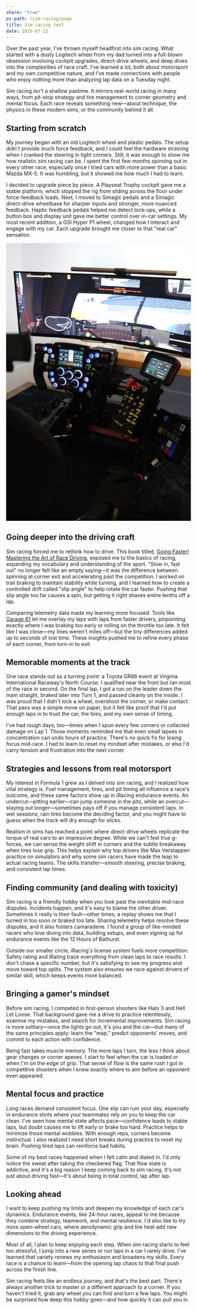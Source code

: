 ```yaml
---
share: "true"
ps-path: /sim-racing/page
title: Sim racing test
date: 2025-07-22
---
```

Over the past year, I've thrown myself headfirst into sim racing. What started with a dusty Logitech wheel from my dad turned into a full-blown obsession involving cockpit upgrades, direct-drive wheels, and deep dives into the complexities of race craft. I've learned a lot, both about motorsport and my own competitive nature, and I've made connections with people who enjoy nothing more than analyzing lap data on a Tuesday night.

Sim racing isn't a shallow pastime. It mirrors real-world racing in many ways, from pit-stop strategy and tire management to corner geometry and mental focus. Each race reveals something new—about technique, the physics in these modern sims, or the community behind it all.
## Starting from scratch

My journey began with an old Logitech wheel and plastic pedals. The setup didn't provide much force feedback, and I could feel the hardware straining when I cranked the steering in tight corners. Still, it was enough to show me how realistic sim racing can be. I spent the first few months spinning out in every other race, especially once I tried cars with more power than a basic Mazda MX-5. It was humbling, but it showed me how much I had to learn.

I decided to upgrade piece by piece. A Playseat Trophy cockpit gave me a stable platform, which stopped the rig from sliding across the floor under force-feedback loads. Next, I moved to Simagic pedals and a Simagic direct-drive wheelbase for sharper inputs and stronger, more nuanced feedback. Haptic feedback pedals helped me detect lock-ups, while a button box and display unit gave me better control over in-car settings. My most recent addition, a GSI Hyper P1 wheel, changed how I interact and engage with my car. Each upgrade brought me closer to that "real car" sensation.

![My sim racing setup](/public/article-images/Pasted%20image%2020250722125706.png)

## Going deeper into the driving craft

Sim racing forced me to rethink how to drive. This book titled, [Going Faster! Mastering the Art of Race Driving](https://www.amazon.com/dp/0837602262), exposed me to the basics of racing, expanding my vocabulary and understanding of the sport. "Slow in, fast out" no longer felt like an empty saying—it was the difference between spinning at corner exit and accelerating past the competition. I worked on trail braking to maintain stability while turning, and I learned how to create a controlled drift called "slip angle" to help rotate the car faster. Pushing that slip angle too far causes a spin, but getting it right shaves entire tenths off a lap.

Comparing telemetry data made my learning more focused. Tools like [Garage 61](https://garage61.net/) let me overlay my laps with laps from faster drivers, pinpointing exactly where I was braking too early or rolling on the throttle too late. It felt like I was close—my lines weren't miles off—but the tiny differences added up to seconds of lost time. These insights pushed me to refine every phase of each corner, from turn-in to exit.

## Memorable moments at the track

One race stands out as a turning point: a Toyota GR86 event at Virginia International Raceway's North Course. I qualified near the front but ran most of the race in second. On the final lap, I got a run on the leader down the main straight, braked later into Turn 1, and passed cleanly on the inside. I was proud that I didn't lock a wheel, overshoot the corner, or make contact. That pass was a simple move on paper, but it felt like proof that I'd put enough laps in to trust the car, the tires, and my own sense of timing.

I've had rough days, too—times when I spun every few corners or collected damage on Lap 1. Those moments reminded me that even small lapses in concentration can undo hours of practice. There's no quick fix for losing focus mid-race. I had to learn to reset my mindset after mistakes, or else I'd carry tension and frustration into the next corner.

## Strategies and lessons from real motorsport

My interest in Formula 1 grew as I delved into sim racing, and I realized how vital strategy is. Fuel management, tires, and pit timing all influence a race's outcome, and these same factors show up in iRacing endurance events. An undercut—pitting earlier—can jump someone in the pits, while an overcut—staying out longer—sometimes pays off if you manage consistent laps. In wet sessions, rain tires become the deciding factor, and you might have to guess when the track will dry enough for slicks.

Realism in sims has reached a point where direct-drive wheels replicate the torque of real cars to an impressive degree. While we can't feel true g-forces, we can sense the weight shift in corners and the subtle breakaway when tires lose grip. This helps explain why top drivers like Max Verstappen practice on simulators and why some sim racers have made the leap to actual racing teams. The skills transfer—smooth steering, precise braking, and consistent lap times.

## Finding community (and dealing with toxicity)

Sim racing is a friendly hobby when you look past the inevitable mid-race disputes. Incidents happen, and it's easy to blame the other driver. Sometimes it really is their fault—other times, a replay shows me that I turned in too soon or braked too late. Sharing telemetry helps resolve these disputes, and it also fosters camaraderie. I found a group of like-minded racers who love diving into data, building setups, and even signing up for endurance events like the 12 Hours of Bathurst.

Outside our smaller circle, iRacing's license system fuels more competition. Safety rating and iRating track everything from clean laps to race results. I don't chase a specific number, but it's satisfying to see my progress and move toward top splits. The system also ensures we race against drivers of similar skill, which keeps events more balanced.

## Bringing a gamer's mindset

Before sim racing, I competed in first-person shooters like Halo 3 and Hell Let Loose. That background gave me a drive to practice relentlessly, examine my mistakes, and search for incremental improvements. Sim racing is more solitary—once the lights go out, it's you and the car—but many of the same principles apply: learn the "map," predict opponents' moves, and commit to each action with confidence.

Being fast takes muscle memory. The more laps I turn, the less I think about gear changes or corner apexes. I start to feel when the car is loaded or when I'm on the edge of grip. That sense of flow is the same rush I got in competitive shooters when I knew exactly where to aim before an opponent even appeared.

## Mental focus and practice

Long races demand consistent focus. One slip can ruin your day, especially in endurance stints where your teammates rely on you to keep the car clean. I've seen how mental state affects pace—confidence leads to stable laps, but doubt causes me to lift early or brake too hard. Practice helps to minimize those mental wobbles. With enough reps, corners become instinctual. I also realized I need short breaks during practice to reset my brain. Pushing tired laps can reinforce bad habits.

Some of my best races happened when I felt calm and dialed in. I'd only notice the sweat after taking the checkered flag. That flow state is addictive, and it's a big reason I keep coming back to sim racing. It's not just about driving fast—it's about being in total control, lap after lap.

## Looking ahead

I want to keep pushing my limits and deepen my knowledge of each car's dynamics. Endurance events, like 24-hour races, appeal to me because they combine strategy, teamwork, and mental resilience. I'd also like to try more open-wheel cars, where aerodynamic grip and tire heat add new dimensions to the driving experience.

Most of all, I plan to keep enjoying each step. When sim racing starts to feel too stressful, I jump into a new series or run laps in a car I rarely drive. I've learned that variety renews my enthusiasm and broadens my skills. Every race is a chance to learn—from the opening lap chaos to that final push across the finish line.

Sim racing feels like an endless journey, and that's the best part. There's always another trick to master or a different approach to a corner. If you haven't tried it, grab any wheel you can find and turn a few laps. You might be surprised how deep this hobby goes—and how quickly it can pull you in.